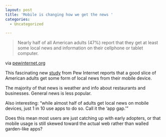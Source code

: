 ```yaml
---
layout: post
title: 'Mobile is changing how we get the news '
categories:
  - Uncategorized

---
```


<div class="posterous_autopost"><div class="posterous_bookmarklet_entry"> <blockquote class="posterous_short_quote">Nearly half of all American adults (47%) report that they get at least some local news and information on their cellphone or tablet computer.</blockquote>    <div class="posterous_quote_citation">via <a href="http://pewinternet.org/Reports/2011/Local-mobile-news.aspx">pewinternet.org</a></div> <p>This fascinating new <a href="http://pewinternet.org/Reports/2011/Local-mobile-news.aspx">study</a> from Pew Internet reports that a good slice of American adults get some form of local news from their mobile device.  </p><p>The majority of that news is weather and info about restaurants and businesses. General news is less popular.  </p><p>Also interesting: &#8220;while almost half of adults get local news on mobile devices, just 1 in 10 use apps to do so. Call it the &#8216;app gap.&#8217;&#8221; </p><p>Does this mean most users are just catching up with early adopters, or that mobile usage is still skewed toward the actual web rather than walled garden-like apps?</p></div></div>

